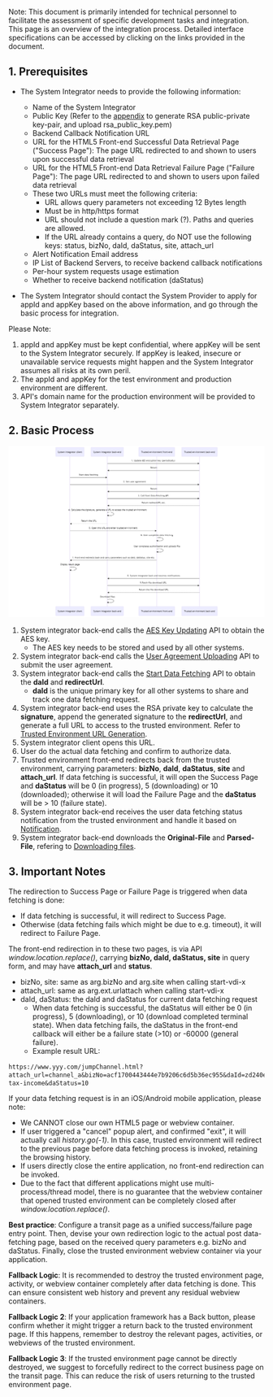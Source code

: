 Note: This document is primarily intended for technical personnel to facilitate the assessment of specific development tasks and integration. This page is an overview of the integration process. Detailed interface specifications can be accessed by clicking on the links provided in the document.

## 1. Prerequisites

* The System Integrator needs to provide the following information:

  * Name of the System Integrator
  * Public Key (Refer to the [appendix](/en/access/appendix?id=_6-how-to-generate-rsa-public-and-private-key-pair) to generate RSA public-private key-pair, and upload rsa_public_key.pem)
  * Backend Callback Notification URL
  * URL for the HTML5 Front-end Successful Data Retrieval Page ("Success Page"): The page URL redirected to and shown to users upon successful data retrieval
  * URL for the HTML5 Front-end Data Retrieval Failure Page ("Failure Page"): The page URL redirected to and shown to users upon failed data retrieval
  * These two URLs must meet the following criteria:
    * URL allows query parameters not exceeding 12 Bytes length
    * Must be in http/https format
    * URL should not include a question mark (?). Paths and queries are allowed.
    * If the URL already contains a query, do NOT use the following keys: status, bizNo, daId, daStatus, site, attach_url
  * Alert Notification Email address
  * IP List of Backend Servers, to receive backend callback notifications
  * Per-hour system requests usage estimation
  * Whether to receive backend notification (daStatus)
* The System Integrator should contact the System Provider to apply for appId and appKey based on the above information, and go through the basic process for integration.

Please Note:

1. appId and appKey must be kept confidential, where appKey will be sent to the System Integrator securely. If appKey is leaked, insecure or unavailable service requests might happen and the System Integrator assumes all risks at its own peril.
2. The appId and appKey for the test environment and production environment are different.
3. API's domain name for the production environment will be provided to System Integrator separately.

## 2. Basic Process

![image](./2-1.png)

1. System integrator back-end calls the [AES Key Updating](/en/access/main?id=_21-aes-key-updatinge) API to obtain the AES key.
   * The AES key needs to be stored and used by all other systems.
2. System integrator back-end calls the [User Agreement Uploading](/en/access/main?id=_22-user-agreement-uploading) API to submit the user agreement.
3. System integrator back-end calls the [Start Data Fetching](/en/access/main?id=_23-start-data-fetching) API to obtain the **daId** and **redirectUrl**.
   * **daId** is the unique primary key for all other systems to share and track one data fetching request.
4. System integrator back-end uses the RSA private key to calculate the **signature**, append the generated signature to the **redirectUrl**, and generate a full URL to access to the trusted environment. Refer to [Trusted Environment URL Generation](/en/access/main?id=_235-trusted-environment-url-generation).
5. System integrator client opens this URL.
6. User do the actual data fetching and confirm to authorize data.
7. Trusted environment front-end redirects back from the trusted environment, carrying parameters: **bizNo**, **daId**, **daStatus**, **site** and **attach_url**. If data fetching is successful, it will open the Success Page and **daStatus** will be 0 (in progress), 5 (downloading) or 10 (downloaded); otherwise it will load the Failure Page and the **daStatus** will be > 10 (failure state).
8. System integrator back-end receives the user data fetching status notification from the trusted environment and handle it based on [Notification](/en/access/main?id=_3-notification).
9. System integrator back-end downloads the **Original-File** and **Parsed-File**, refering to [Downloading files](/en/access/main?id=_34-downloading-files).

## 3. Important Notes

The redirection to Success Page or Failure Page is triggered when data fetching is done:

* If data fetching is successful, it will redirect to Success Page.
* Otherwise (data fetching fails which might be due to e.g. timeout), it will redirect to Failure Page.

The front-end redirection in to these two pages, is via API *window.location.replace()*, carrying **bizNo, daId, daStatus, site** in query form, and may have **attach_url** and **status**.

* bizNo, site: same as arg.bizNo and arg.site when calling start-vdi-x
* attach_url: same as arg.ext.urlattach when calling start-vdi-x
* daId, daStatus: the daId and daStatus for current data fetching request
  * When data fetching is successful, the daStatus will either be 0 (in progress), 5 (downloading), or 10 (download completed terminal state). When data fetching fails, the daStatus in the front-end callback will either be a failure state (>10) or -60000 (general failure).
  * Example result URL:

```
https://www.yyy.com/jumpChannel.html?attach_url=channel_a&bizNo=acf1700443444e7b9206c6d5b36ec955&daId=zd240e1e1722158295759228928&site=app-tax-income&daStatus=10
```

If your data fetching request is in an iOS/Android mobile application, please note:

- We CANNOT close our own HTML5 page or webview container.
- If user triggered a "cancel" popup alert, and confirmed "exit", it will actually call *history.go(-1)*. In this case, trusted environment will redirect to the previous page before data fetching process is invoked, retaining the browsing history.
- If users directly close the entire application, no front-end redirection can be invoked.
- Due to the fact that different applications might use multi-process/thread model, there is no guarantee that the webview container that opened trusted environment can be completely closed after *window.location.replace()*.

**Best practice**:
Configure a transit page as a unified success/failure page entry point. Then, devise your own redirection logic to the actual post data-fetching page, based on the received query parameters e.g. bizNo and daStatus. Finally, close the trusted environment webview container via your application.

**Fallback Logic**:
It is recommended to destroy the trusted environment page, activity, or webview container completely after data fetching is done. This can ensure consistent web history and prevent any residual webview containers.

**Fallback Logic 2**:
If your application framework has a Back button, please confirm whether it might trigger a return back to the trusted environment page. If this happens, remember to destroy the relevant pages, activities, or webviews of the trusted environment.

**Fallback Logic 3**:
If the trusted environment page cannot be directly destroyed, we suggest to forcefully redirect to the correct business page on the transit page. This can reduce the risk of users returning to the trusted environment page.
